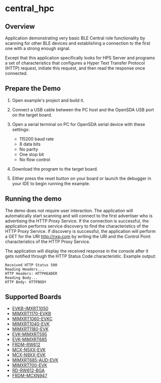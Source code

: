 # central_hpc

## Overview
Application demonstrating very basic BLE Central role functionality by scanning for other BLE devices and establishing a connection to the first one with a strong enough signal.

Except that this application specifically looks for HPS Server and programs a set of characteristics that configures a Hyper Text Transfer Protocol (HTTP) request, initiate this request, and then read the response once connected.

## Prepare the Demo

1.  Open example's project and build it.

2.  Connect a USB cable between the PC host and the OpenSDA USB port on the target board.

3.  Open a serial terminal on PC for OpenSDA serial device with these settings:
    - 115200 baud rate
    - 8 data bits
    - No parity
    - One stop bit
    - No flow control

4.  Download the program to the target board.

5.  Either press the reset button on your board or launch the debugger in your IDE to begin running the example.

## Running the demo
The demo does not require user interaction. The application will automatically start scanning and will connect to the first advertiser who is advertising the HTTP Proxy Service. If the connection is successful, the application performs service discovery to find the characteristics of the HTTP Proxy Service. If discovery is successful, the application will perform a GET for the URI http://nxp.com by writing the URI and the Control Point characteristics of the HTTP Proxy Service.

The application will display the received response in the console after it gets notified through the HTTP Status Code characteristic. Example output:

~~~~~~~~~~~~~~~~~~~~~~~~~~~~~~~~~~~
Received HTTP Status 500
Reading Headers...
HTTP Headers: HTTPHEADER
Reading Body...
HTTP Body: HTTPBODY
~~~~~~~~~~~~~~~~~~~~~~~~~~~~~~~~~~~

## Supported Boards
- [EVKB-IMXRT1050](../../_boards/evkbimxrt1050/edgefast_bluetooth_examples/central_hpc/example_board_readme.md)
- [MIMXRT1170-EVKB](../../_boards/evkbmimxrt1170/edgefast_bluetooth_examples/central_hpc/example_board_readme.md)
- [MIMXRT1060-EVKC](../../_boards/evkcmimxrt1060/edgefast_bluetooth_examples/central_hpc/example_board_readme.md)
- [MIMXRT1040-EVK](../../_boards/evkmimxrt1040/edgefast_bluetooth_examples/central_hpc/example_board_readme.md)
- [MIMXRT1180-EVK](../../_boards/evkmimxrt1180/edgefast_bluetooth_examples/central_hpc/example_board_readme.md)
- [EVK-MIMXRT595](../../_boards/evkmimxrt595/edgefast_bluetooth_examples/central_hpc/example_board_readme.md)
- [EVK-MIMXRT685](../../_boards/evkmimxrt685/edgefast_bluetooth_examples/central_hpc/example_board_readme.md)
- [FRDM-RW612](../../_boards/frdmrw612/edgefast_bluetooth_examples/central_hpc/example_board_readme.md)
- [MCX-N5XX-EVK](../../_boards/mcxn5xxevk/edgefast_bluetooth_examples/central_hpc/example_board_readme.md)
- [MCX-N9XX-EVK](../../_boards/mcxn9xxevk/edgefast_bluetooth_examples/central_hpc/example_board_readme.md)
- [MIMXRT685-AUD-EVK](../../_boards/mimxrt685audevk/edgefast_bluetooth_examples/central_hpc/example_board_readme.md)
- [MIMXRT700-EVK](../../_boards/mimxrt700evk/edgefast_bluetooth_examples/central_hpc/example_board_readme.md)
- [RD-RW612-BGA](../../_boards/rdrw612bga/edgefast_bluetooth_examples/central_hpc/example_board_readme.md)
- [FRDM-MCXN947](../../_boards/frdmmcxn947/edgefast_bluetooth_examples/central_hpc/example_board_readme.md)
